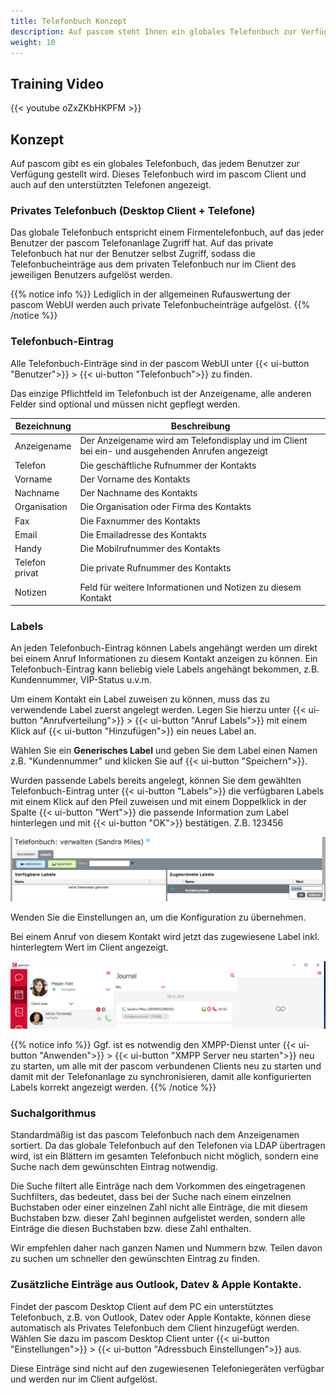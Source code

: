 ```yaml
---
title: Telefonbuch Konzept
description: Auf pascom steht Ihnen ein globales Telefonbuch zur Verfügung.
weight: 10
---
```


## Training Video

{{< youtube oZxZKbHKPFM >}} 

## Konzept

Auf pascom gibt es ein globales Telefonbuch, das jedem Benutzer zur Verfügung gestellt wird.
Dieses Telefonbuch wird im pascom Client und auch auf den unterstützten Telefonen angezeigt.

### Privates Telefonbuch (Desktop Client + Telefone)

Das globale Telefonbuch entspricht einem Firmentelefonbuch, auf das jeder Benutzer der pascom Telefonanlage Zugriff hat.
Auf das private Telefonbuch hat nur der Benutzer selbst Zugriff, sodass die Telefonbucheinträge aus dem privaten Telefonbuch nur im Client des jeweiligen Benutzers aufgelöst werden.

{{% notice info %}}
Lediglich in der allgemeinen Rufauswertung der pascom WebUI werden auch private Telefonbucheinträge aufgelöst.
{{% /notice %}}

### Telefonbuch-Eintrag

Alle Telefonbuch-Einträge sind in der pascom WebUI unter {{< ui-button "Benutzer">}} > {{< ui-button "Telefonbuch">}} zu finden.

Das einzige Pflichtfeld im Telefonbuch ist der Anzeigename, alle anderen Felder sind optional und müssen nicht gepflegt werden.

|Bezeichnung|Beschreibung|
|---|---|
|Anzeigename|Der Anzeigename wird am Telefondisplay und im Client bei ein- und ausgehenden Anrufen angezeigt|
|Telefon|Die geschäftliche Rufnummer der Kontakts|
|Vorname|Der Vorname des Kontakts|
|Nachname|Der Nachname des Kontakts|
|Organisation|Die Organisation oder Firma des Kontakts|
|Fax|Die Faxnummer des Kontakts|
|Email|Die Emailadresse des Kontakts|
|Handy|Die Mobilrufnummer des Kontakts|
|Telefon privat|Die private Rufnummer des Kontakts|
|Notizen|Feld für weitere Informationen und Notizen zu diesem Kontakt|

### Labels

An jeden Telefonbuch-Eintrag können Labels angehängt werden um direkt bei einem Anruf Informationen zu diesem Kontakt anzeigen zu können.
Ein Telefonbuch-Eintrag kann beliebig viele Labels angehängt bekommen, z.B. Kundennummer, VIP-Status u.v.m.

Um einem Kontakt ein Label zuweisen zu können, muss das zu verwendende Label zuerst angelegt werden.
Legen Sie hierzu unter {{< ui-button "Anrufverteilung">}} > {{< ui-button "Anruf Labels">}} mit einem Klick auf {{< ui-button "Hinzufügen">}} ein neues Label an.

Wählen Sie ein **Generisches Label** und geben Sie dem Label einen Namen z.B. "Kundennummer" und klicken Sie auf {{< ui-button "Speichern">}}.

Wurden passende Labels bereits angelegt, können Sie dem gewählten Telefonbuch-Eintrag unter {{< ui-button "Labels">}} die verfügbaren Labels mit einem Klick auf den Pfeil zuweisen und mit einem Doppelklick in der Spalte {{< ui-button "Wert">}} die passende Information zum Label hinterlegen und mit {{< ui-button "OK">}} bestätigen. Z.B. 123456

![Telefonbuch-Label](phonebook_label.png)

Wenden Sie die Einstellungen an, um die Konfiguration zu übernehmen.

Bei einem Anruf von diesem Kontakt wird jetzt das zugewiesene Label inkl. hinterlegtem Wert im Client angezeigt.

![Telefonbuch-Label im Journal](journal_label.png)

{{% notice info %}}
Ggf. ist es notwendig den XMPP-Dienst unter {{< ui-button "Anwenden">}} > {{< ui-button "XMPP Server neu starten">}} neu zu starten, um alle mit der pascom verbundenen Clients neu zu starten und damit mit der Telefonanlage zu synchronisieren, damit alle konfigurierten Labels korrekt angezeigt werden.
{{% /notice %}}

### Suchalgorithmus

Standardmäßig ist das pascom Telefonbuch nach dem Anzeigenamen sortiert.
Da das globale Telefonbuch auf den Telefonen via LDAP übertragen wird, ist ein Blättern im gesamten Telefonbuch nicht möglich, sondern eine Suche nach dem gewünschten Eintrag notwendig.

Die Suche filtert alle Einträge nach dem Vorkommen des eingetragenen Suchfilters, das bedeutet, dass bei der Suche nach einem einzelnen Buchstaben oder einer einzelnen Zahl nicht alle Einträge, die mit diesem Buchstaben bzw. dieser Zahl beginnen aufgelistet werden, sondern alle Einträge die diesen Buchstaben bzw. diese Zahl enthalten.

Wir empfehlen daher nach ganzen Namen und Nummern bzw. Teilen davon zu suchen um schneller den gewünschten Eintrag zu finden.

### Zusätzliche Einträge aus Outlook, Datev & Apple Kontakte.

Findet der pascom Desktop Client auf dem PC ein unterstütztes Telefonbuch, z.B. von Outlook, Datev oder Apple Kontakte, können diese automatisch als Privates Telefonbuch dem Client hinzugefügt werden.
Wählen Sie dazu im pascom Desktop Client unter {{< ui-button "Einstellungen">}} > {{< ui-button "Adressbuch Einstellungen">}} aus.

Diese Einträge sind nicht auf den zugewiesenen Telefoniegeräten verfügbar und werden nur im Client aufgelöst.
